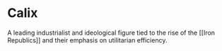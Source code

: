 # Calix
A leading industrialist and ideological figure tied to the rise of the [[Iron Republics]] and their emphasis on utilitarian efficiency.